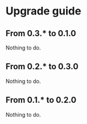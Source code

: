 # Upgrade guide

## From 0.3.* to 0.1.0

Nothing to do.

## From 0.2.* to 0.3.0

Nothing to do.

## From 0.1.* to 0.2.0

Nothing to do.
